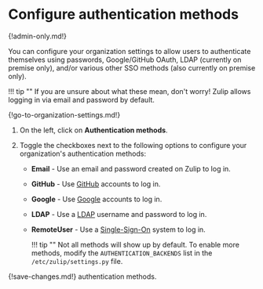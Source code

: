 # Configure authentication methods

{!admin-only.md!}

You can configure your organization settings to allow users to authenticate
themselves using passwords, Google/GitHub OAuth, LDAP (currently on premise
only), and/or various other SSO methods (also currently on premise only).

!!! tip ""
    If you are unsure about what these mean, don't worry! Zulip
    allows logging in via email and password by default.

{!go-to-organization-settings.md!}

1. On the left, click on **Authentication methods**.

2. Toggle the checkboxes next to the following options to configure your organization's authentication methods:

     * **Email** - Use an email and password created on Zulip to log in.

     * **GitHub** - Use [GitHub](https://github.com/) accounts to log in.

     * **Google** - Use [Google](https://google.com/) accounts to log in.

     * **LDAP** - Use a [LDAP](https://en.wikipedia.org/wiki/Lightweight_Directory_Access_Protocol)
     username and password to log in.

     * **RemoteUser** - Use a [Single-Sign-On](https://en.wikipedia.org/wiki/Single_sign-on)
     system to log in.

        !!! tip ""
            Not all methods will show up by default. To enable more methods,
            modify the `AUTHENTICATION_BACKENDS` list in the
            `/etc/zulip/settings.py` file.

{!save-changes.md!} authentication methods.
